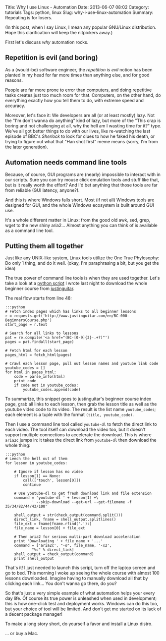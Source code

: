 Title: Why I use Linux - Automation
Date: 2013-06-07 08:02
Category: tutorials
Tags: python, linux
Slug: why-i-use-linux-automation
Summary: Repeating is for losers.

(In this post, when I say Linux, I mean any popular GNU/Linux distribution. Hope this clarification
will keep the nitpickers away.)

First let's discuss *why* automation rocks.

## Repetition is evil (and boring)

As a (would-be) software engineer, the *repetition is evil* notion has been planted in my head for
far more times than anything else, and for good reasons.

People are far more prone to error than computers, and doing repetitive tasks creates just too
much room for that. Computers, on the other hand, do everything exactly how you tell them to do,
with extreme speed and accuracy.

Moreover, let's face it: We developers are all (or at least mostly) lazy. Not the "I'm don't
wanna do anything" kind of lazy, but more of the "This crap is boring and not challenging at all,
why the hell am I wasting time for it?" type. We've all got better things to do with our lives,
like re-watching the last episode of BBC's *Sherlock* to look for clues to how he faked his death,
or trying to figure out what that "Han shot first" meme means (sorry, I'm from the later
generation).

## Automation needs command line tools

Because, of course, GUI programs are (nearly) impossible to interact with in our scripts. Sure
you can try mouse click emulation tools and stuff like that, but is it really worth the effort?
And I'd bet anything that those tools are far from reliable (GUI latency, anyone?).

And this is where Windows falls short. Most (if not all) Windows tools are designed for GUI, and
the whole Windows ecosystem is built around GUI use.

It's a whole different matter in Linux: from the good old awk, sed, grep, wget to the new shiny
aria2... Almost anything you can think of is available as a command line tool.

## Putting them all together

Just like any UNIX-like system, Linux tools utilize the One True Phylosophy: Do only 1 thing, and
do it well. (okay, I'm paraphrasing a bit, but you get the idea)

The true power of command line tools is when they are used together. Let's take a look at a
[python script](https://gist.github.com/nhanb/5726342) I wrote last night to download the whole
beginner course from [justinguitar](http://www.justinguitar.com).

The real flow starts from line 48:

    :::python
    # Fetch index pages which has links to all beginner lessons
    r = requests.get('http://www.justinguitar.com/en/BC-000-BeginnersCourse.php')
    start_page = r.text

    # Search for all links to lessons
    pat = re.compile('<a href="(BC-[0-9]{3}-.+?)"')
    pages = pat.findall(start_page)

    # Fetch html for each lesson
    pages_html = fetch_html(pages)

    # Crawl each lesson page, pull out lesson names and youtube link code
    youtube_codes = []
    for html in pages_html:
        code = parse_info(html)
        print code
        if code not in youtube_codes:
            youtube_codes.append(code)

To summarize, this snippet goes to justinguitar's beginner course index page, grab all links to
each lesson, then grab the lesson title as well as the youtube video code to its video. The
result is the list name `youtube_codes`; each element is a tuple with the format
`(title, youtube_code)`.

Then I use a command line tool called `youtube-dl` to fetch the direct link to each video. The
tool itself can download the video too, but it doesn't support multiple connections to
accelerate the download. This is where `aria2c` jumps in: it takes the direct link from
`youtube-dl` then download the whole thing:

    :::python
    # Leech the hell out of them
    for lesson in youtube_codes:

        # Ignore if lesson has no video
        if lesson[1] == None:
            call(['touch', lesson[0]])
            continue

        # Use youtube-dl to get fresh download link and file extension
        command = 'youtube-dl ' + lesson[1] +\
                ' --skip-download --get-url --get-filename -f 35/34/82/44/43/100'

        shell_output = str(check_output(command.split()))
        direct_link, fname = shell_output.splitlines()
        file_ext = fname[fname.rfind('.'):]
        file_name = lesson[0] + file_ext

        # Then aria2 for serious multi-part download acceleration
        print 'Downloading ' + file_name + '...'
        command = ['aria2c', "-o", file_name, '-x2',
                "%s" % direct_link]
        shell_output = check_output(command)
        print shell_output

That's it! I just needed to launch this script, turn off the laptop screen and go to bed. This
morning I woke up seeing the whole course with almost 100 lessons downloaded. Imagine having to
manually download all that by clicking each link... You don't wanna go there, do you?

So that's just a very simple example of what automation helps your every day life. Of course its
true power is unleashed when used in development; this is how one-click test and deployment
works. Windows can do this too, but your choice of tool will be limited. And don't get me started
on its lack of a decent package manager!

To make a long story short, do yourself a favor and install a Linux distro.

... or buy a Mac.
